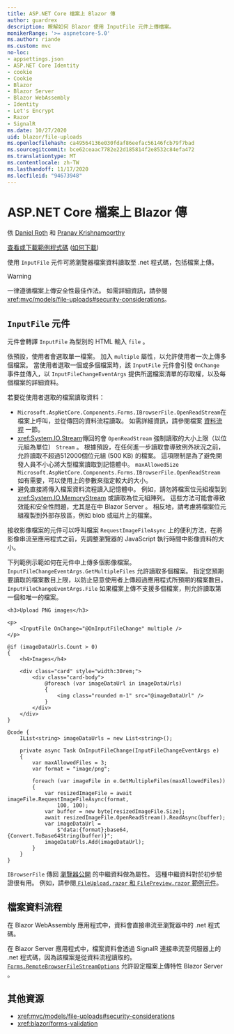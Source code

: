 ```yaml
---
title: ASP.NET Core 檔案上 Blazor 傳
author: guardrex
description: 瞭解如何 Blazor 使用 InputFile 元件上傳檔案。
monikerRange: '>= aspnetcore-5.0'
ms.author: riande
ms.custom: mvc
no-loc:
- appsettings.json
- ASP.NET Core Identity
- cookie
- Cookie
- Blazor
- Blazor Server
- Blazor WebAssembly
- Identity
- Let's Encrypt
- Razor
- SignalR
ms.date: 10/27/2020
uid: blazor/file-uploads
ms.openlocfilehash: ca49564136e030fdaf86eefac56146fcb79f7bad
ms.sourcegitcommit: bce62ceaac7782e22d185814f2e8532c84efa472
ms.translationtype: MT
ms.contentlocale: zh-TW
ms.lasthandoff: 11/17/2020
ms.locfileid: "94673948"
---
```

# <a name="aspnet-core-no-locblazor-file-uploads"></a>ASP.NET Core 檔案上 Blazor 傳

依 [Daniel Roth](https://github.com/danroth27) 和 [Pranav Krishnamoorthy](https://github.com/pranavkm)

[查看或下載範例程式碼](https://github.com/dotnet/AspNetCore.Docs/tree/master/aspnetcore/blazor/file-uploads/samples/) ([如何下載](xref:index#how-to-download-a-sample)) 

使用 `InputFile` 元件可將瀏覽器檔案資料讀取至 .net 程式碼，包括檔案上傳。

> [!WARNING]
> 一律遵循檔案上傳安全性最佳作法。 如需詳細資訊，請參閱<xref:mvc/models/file-uploads#security-considerations>。

## <a name="inputfile-component"></a>`InputFile` 元件

元件會轉譯 `InputFile` 為型別的 HTML 輸入 `file` 。

依預設，使用者會選取單一檔案。 加入 `multiple` 屬性，以允許使用者一次上傳多個檔案。 當使用者選取一個或多個檔案時，該 `InputFile` 元件會引發 `OnChange` 事件並傳入，以 `InputFileChangeEventArgs` 提供所選檔案清單的存取權，以及每個檔案的詳細資料。

若要從使用者選取的檔案讀取資料：

* `Microsoft.AspNetCore.Components.Forms.IBrowserFile.OpenReadStream`在檔案上呼叫，並從傳回的資料流程讀取。 如需詳細資訊，請參閱檔案 [資料流程](#file-streams) 一節。
* <xref:System.IO.Stream>傳回的會 `OpenReadStream` 強制讀取的大小上限（以位元組為單位） `Stream` 。 根據預設，在任何進一步讀取會導致例外狀況之前，允許讀取不超過512000個位元組 (500 KB) 的檔案。 這項限制是為了避免開發人員不小心將大型檔案讀取到記憶體中。 `maxAllowedSize` `Microsoft.AspNetCore.Components.Forms.IBrowserFile.OpenReadStream` 如有需要，可以使用上的參數來指定較大的大小。
* 避免直接將傳入檔案資料流程讀入記憶體中。 例如，請勿將檔案位元組複製到 <xref:System.IO.MemoryStream> 或讀取為位元組陣列。 這些方法可能會導致效能和安全性問題，尤其是在中 Blazor Server 。 相反地，請考慮將檔案位元組複製到外部存放區，例如 blob 或磁片上的檔案。

接收影像檔案的元件可以呼叫檔案 `RequestImageFileAsync` 上的便利方法，在將影像串流至應用程式之前，先調整瀏覽器的 JavaScript 執行時間中影像資料的大小。

下列範例示範如何在元件中上傳多個影像檔案。 `InputFileChangeEventArgs.GetMultipleFiles` 允許讀取多個檔案。 指定您預期要讀取的檔案數目上限，以防止惡意使用者上傳超過應用程式所預期的檔案數目。 `InputFileChangeEventArgs.File` 如果檔案上傳不支援多個檔案，則允許讀取第一個和唯一的檔案。

```razor
<h3>Upload PNG images</h3>

<p>
    <InputFile OnChange="@OnInputFileChange" multiple />
</p>

@if (imageDataUrls.Count > 0)
{
    <h4>Images</h4>

    <div class="card" style="width:30rem;">
        <div class="card-body">
            @foreach (var imageDataUrl in imageDataUrls)
            {
                <img class="rounded m-1" src="@imageDataUrl" />
            }
        </div>
    </div>
}

@code {
    IList<string> imageDataUrls = new List<string>();

    private async Task OnInputFileChange(InputFileChangeEventArgs e)
    {
        var maxAllowedFiles = 3;
        var format = "image/png";

        foreach (var imageFile in e.GetMultipleFiles(maxAllowedFiles))
        {
            var resizedImageFile = await imageFile.RequestImageFileAsync(format, 
                100, 100);
            var buffer = new byte[resizedImageFile.Size];
            await resizedImageFile.OpenReadStream().ReadAsync(buffer);
            var imageDataUrl = 
                $"data:{format};base64,{Convert.ToBase64String(buffer)}";
            imageDataUrls.Add(imageDataUrl);
        }
    }
}
```

`IBrowserFile` 傳回 [瀏覽器公開](https://developer.mozilla.org/docs/Web/API/File#Instance_properties) 的中繼資料做為屬性。 這種中繼資料對於初步驗證很有用。 例如，請參閱[ `FileUpload.razor` 和 `FilePreview.razor` 範例元件](https://github.com/dotnet/AspNetCore.Docs/tree/master/aspnetcore/blazor/file-uploads/samples/)。

## <a name="file-streams"></a>檔案資料流程

在 Blazor WebAssembly 應用程式中，資料會直接串流至瀏覽器中的 .net 程式碼。

在 Blazor Server 應用程式中，檔案資料會透過 SignalR 連接串流至伺服器上的 .net 程式碼，因為該檔案是從資料流程讀取的。 [`Forms.RemoteBrowserFileStreamOptions`](https://github.com/dotnet/aspnetcore/blob/master/src/Components/Web/src/Forms/InputFile/RemoteBrowserFileStreamOptions.cs) 允許設定檔案上傳特性 Blazor Server 。

## <a name="additional-resources"></a>其他資源

* <xref:mvc/models/file-uploads#security-considerations>
* <xref:blazor/forms-validation>
